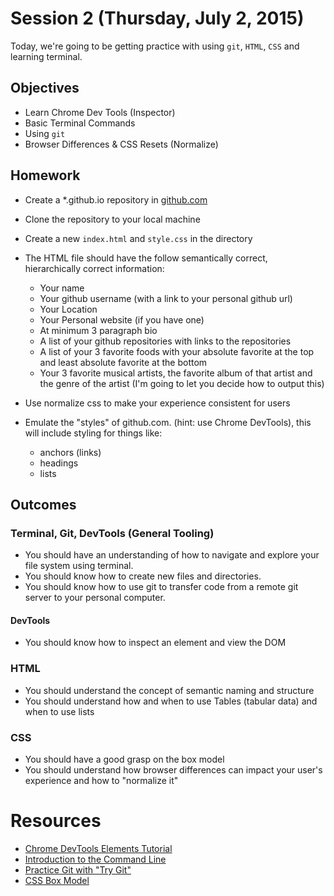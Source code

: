 # Session 2 (Thursday, July 2, 2015)

Today, we're going to be getting practice with using `git`, `HTML`, `CSS` and learning terminal.

## Objectives

- Learn Chrome Dev Tools (Inspector)
- Basic Terminal Commands
- Using `git`
- Browser Differences & CSS Resets (Normalize)

## Homework

- Create a *.github.io repository in [github.com](http://www.github.com)
- Clone the repository to your local machine
- Create a new `index.html` and `style.css` in the directory
- The HTML file should have the follow semantically correct, hierarchically correct information:
    - Your name
    - Your github username (with a link to your personal github url)
    - Your Location
    - Your Personal website (if you have one)
    - At minimum 3 paragraph bio
    - A list of your github repositories with links to the repositories
    - A list of your 3 favorite foods with your absolute favorite at the top and least absolute favorite at the bottom
    - Your 3 favorite musical artists, the favorite album of that artist and the genre of the artist (I'm going to let you decide how to output this)

- Use normalize css to make your experience consistent for users
- Emulate the "styles" of github.com. (hint: use Chrome DevTools), this will include styling for things like:
    - anchors (links)
    - headings
    - lists

## Outcomes

### Terminal, Git, DevTools (General Tooling)

- You should have an understanding of how to navigate and explore your file system using terminal.
- You should know how to create new files and directories.
- You should know how to use git to transfer code from a remote git server to your personal computer.

#### DevTools

- You should know how to inspect an element and view the DOM

### HTML

- You should understand the concept of semantic naming and structure
- You should understand how and when to use Tables (tabular data) and when to use lists

### CSS

- You should have a good grasp on the box model
- You should understand how browser differences can impact your user's experience and how to "normalize it"

# Resources

- [Chrome DevTools Elements Tutorial](http://discover-devtools.codeschool.com/chapters/1?locale=en)
- [Introduction to the Command Line](http://blog.teamtreehouse.com/introduction-to-the-mac-os-x-command-line)
- [Practice Git with "Try Git"](https://try.github.io/levels/1/challenges/1)
- [CSS Box Model](https://css-tricks.com/the-css-box-model/)
